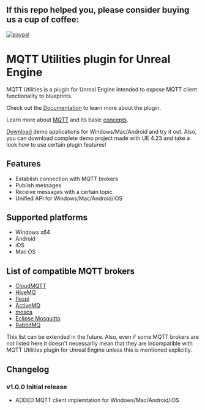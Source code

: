 ## If this repo helped you, please consider buying us a cup of coffee:

[![paypal](https://www.paypalobjects.com/en_US/i/btn/btn_donateCC_LG.gif)](https://www.paypal.com/cgi-bin/webscr?cmd=_s-xclick&hosted_button_id=8JXUYRFCZMR7G)

# MQTT Utilities plugin for Unreal Engine

MQTT Utilities is a plugin for Unreal Engine intended to expose MQTT client functionality to blueprints.

Check out the [Documentation](https://github.com/NinevaStudios/MqttUtilities-UnrealEngine/wiki) to learn more about the plugin.

Learn more about [MQTT](http://mqtt.org/) and its basic [concepts](https://mosquitto.org/man/mqtt-7.html).

[Download](https://github.com/NinevaStudios/MqttUtilities-UnrealEngine/releases) demo applications for Windows/Mac/Android and try it out. Also, you can download complete demo project made with UE 4.23 and take a look how to use certain plugin features!

## Features
* Establish connection with MQTT brokers
* Publish messages
* Receive messages with a certain topic
* Unified API for Windows/Mac/Android/iOS

## Supported platforms

* Windows x64
* Android
* iOS
* Mac OS

## List of compatible MQTT brokers

* [CloudMQTT](https://www.cloudmqtt.com/)
* [HiveMQ](https://www.hivemq.com/)
* [flespi](https://flespi.com/mqtt-broker)
* [ActiveMQ](https://activemq.apache.org/index.html)
* [mosca](https://github.com/mcollina/mosca)
* [Eclipse Mosquitto](https://mosquitto.org/)
* [RabbitMQ](https://www.rabbitmq.com/)

This list can be extended in the future. Also, even if some MQTT brokers are not listed here it doesn't necessarily mean that they are incompatible with MQTT Utilities plugin for Unreal Engine unless this is mentioned explicitly.

## Changelog

### v1.0.0 Initial release

+ ADDED MQTT client implemtation for Windows/Mac/Android/iOS
